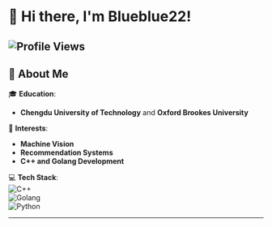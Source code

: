 # 👋 Hi there, I'm **Blueblue22**!  

![Profile Views](https://komarev.com/ghpvc/?username=Blueblue22&color=blue)  
---

## 🌟 About Me  
🎓 **Education**:  
- **Chengdu University of Technology** and **Oxford Brookes University**  

🌱 **Interests**:  
- **Machine Vision**  
- **Recommendation Systems**  
- **C++ and Golang Development**  

💻 **Tech Stack**:  
![C++](https://img.shields.io/badge/C%2B%2B-00599C?style=flat&logo=c%2B%2B&logoColor=white)  
![Golang](https://img.shields.io/badge/Go-00ADD8?style=flat&logo=go&logoColor=white)  
![Python](https://img.shields.io/badge/Python-3776AB?style=flat&logo=python&logoColor=white)  

---
